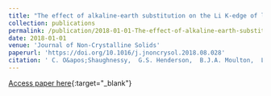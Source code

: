 ```yaml
---
title: "The effect of alkaline-earth substitution on the Li K-edge of lithium silicate glasses"
collection: publications
permalink: /publication/2018-01-01-The-effect-of-alkaline-earth-substitution-on-the-Li-K-edge-of-lithium-silicate-glasses
date: 2018-01-01
venue: 'Journal of Non-Crystalline Solids'
paperurl: 'https://doi.org/10.1016/j.jnoncrysol.2018.08.028'
citation: ' C. O&apos;Shaughnessy,  G.S. Henderson,  B.J.A. Moulton,  L. Zuin,  D.R. Neuville, &quot;The effect of alkaline-earth substitution on the Li K-edge of lithium silicate glasses.&quot; Journal of Non-Crystalline Solids, 2018.'
---
```

[Access paper here](https://doi.org/10.1016/j.jnoncrysol.2018.08.028){:target="_blank"}
